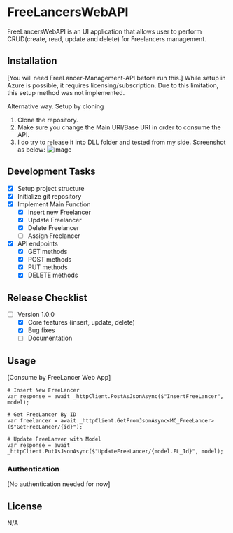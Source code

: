 # FreeLancersWebAPI

FreeLancersWebAPI is an UI application that allows user to perform CRUD(create, read, update and delete) for Freelancers management. 

## Installation
[You will need FreeLancer-Management-API before run this.]
While setup in Azure is possible, it requires licensing/subscription. Due to this limitation, this setup method was not implemented.

Alternative way.
Setup by cloning
1. Clone the repository.
2. Make sure you change the Main URI/Base URI in order to consume the API.
3. I do try to release it into DLL folder and tested from my side. Screenshot as below: 
![image](https://github.com/user-attachments/assets/28e505f6-fd34-447e-b84e-044cbfab1e4d)

## Development Tasks
- [x] Setup project structure   
- [x] Initialize git repository
- [X] Implement Main Function
  - [x] Insert new Freelancer
  - [x] Update Freelancer
  - [x] Delete Freelancer
  - [ ] ~~Assign Freelancer~~
- [X] API endpoints
  - [x] GET methods
  - [X] POST methods
  - [X] PUT methods
  - [X] DELETE methods

## Release Checklist
- [ ] Version 1.0.0
  - [x] Core features (insert, update, delete)
  - [x] Bug fixes
  - [ ] Documentation

## Usage
[Consume by FreeLancer Web App]
```
# Insert New FreeLancer
var response = await _httpClient.PostAsJsonAsync($"InsertFreeLancer", model);

# Get FreeLancer By ID
var freelancer = await _httpClient.GetFromJsonAsync<MC_FreeLancer>($"GetFreeLancer/{id}");

# Update FreeLanver with Model
var response = await _httpClient.PutAsJsonAsync($"UpdateFreeLancer/{model.FL_Id}", model);

```
### Authentication
[No authentication needed for now]

## License
N/A
